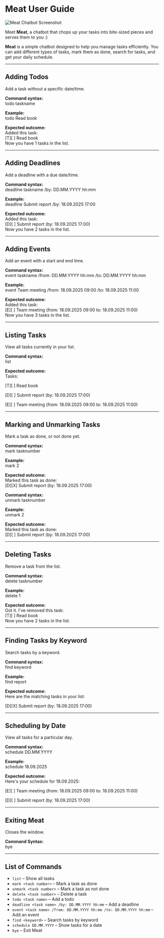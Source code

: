 # Meat User Guide

![Meat Chatbot Screenshot](Ui.png)

Meet **Meat**, a chatbot that chops up your tasks into bite-sized pieces and serves them to you :)

**Meat** is a simple chatbot designed to help you manage tasks efficiently. You can add different types of tasks, mark them as done, search for tasks, and get your daily schedule.

---

## Adding Todos

Add a task without a specific date/time.

**Command syntax:**  
todo taskname

**Example:**  
todo Read book

**Expected outcome:**  
Added this task:  
[T][ ] Read book  
Now you have 1 tasks in the list.

---

## Adding Deadlines

Add a deadline with a due date/time.

**Command syntax:**  
deadline taskname <description> /by: DD.MM.YYYY hh:mm

**Example:**  
deadline Submit report /by: 18.09.2025 17:00

**Expected outcome:**  
Added this task:  
[D][ ] Submit report (by: 18.09.2025 17:00)  
Now you have 2 tasks in the list.

---

## Adding Events

Add an event with a start and end time.

**Command syntax:**  
event taskname /from: DD.MM.YYYY hh:mm /to: DD.MM.YYYY hh:mm

**Example:**  
event Team meeting /from: 18.09.2025 09:00 /to: 18.09.2025 11:00

**Expected outcome:**  
Added this task:  
[E][ ] Team meeting (from: 18.09.2025 09:00 to: 18.09.2025 11:00)  
Now you have 3 tasks in the list.

---

## Listing Tasks

View all tasks currently in your list.

**Command syntax:**  
list

**Expected outcome:**  
Tasks:

[T][ ] Read book

[D][ ] Submit report (by: 18.09.2025 17:00)

[E][ ] Team meeting (from: 18.09.2025 09:00 to: 18.09.2025 11:00)

---

## Marking and Unmarking Tasks

Mark a task as done, or not done yet.

**Command syntax:**  
mark tasknumber

**Example:**  
mark 2

**Expected outcome:**  
Marked this task as done:  
[D][X] Submit report (by: 18.09.2025 17:00)


**Command syntax:**  
unmark tasknumber

**Example:**  
unmark 2

**Expected outcome:**  
Marked this task as done:  
[D][ ] Submit report (by: 18.09.2025 17:00)

---

## Deleting Tasks

Remove a task from the list.

**Command syntax:**  
delete tasknumber

**Example:**  
delete 1

**Expected outcome:**  
Got it. I've removed this task:  
[T][ ] Read book  
Now you have 2 tasks in the list.

---

## Finding Tasks by Keyword

Search tasks by a keyword.

**Command syntax:**  
find keyword

**Example:**  
find report

**Expected outcome:**  
Here are the matching tasks in your list:

[D][X] Submit report (by: 18.09.2025 17:00)

---

## Scheduling by Date

View all tasks for a particular day.

**Command syntax:**  
schedule DD.MM.YYYY

**Example:**  
schedule 18.09.2025

**Expected outcome:**  
Here's your schedule for 18.09.2025:

[E][ ] Team meeting (from: 18.09.2025 09:00 to: 18.09.2025 11:00)

[D][ ] Submit report (by: 18.09.2025 17:00)

---

## Exiting Meat

Closes the window.

**Command Syntax:**   
bye

---

## List of Commands

- `list` – Show all tasks
- `mark <task number>` – Mark a task as done
- `unmark <task number>` – Mark a task as not done
- `delete <task number>` – Delete a task
- `todo <task name>` – Add a todo
- `deadline <task name> /by: DD.MM.YYYY hh:mm` – Add a deadline
- `event <task name> /from: DD.MM.YYYY hh:mm /to: DD.MM.YYYY hh:mm` – Add an event
- `find <keyword>` – Search tasks by keyword
- `schedule DD.MM.YYYY` – Show tasks for a date
- `bye` – Exit Meat  